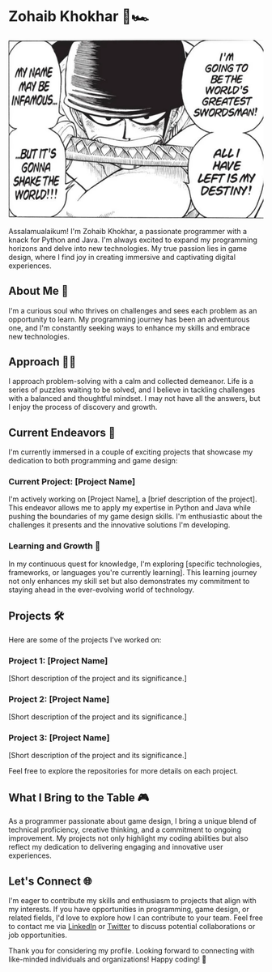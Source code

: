 # Zohaib Khokhar 🌌🏎️

![Zohaib Khokhar](https://github.com/drdobbymazz/drdobbymazz/blob/main/zobyzorocoolguy.png?raw=true)

Assalamualaikum! I'm Zohaib Khokhar, a passionate programmer with a knack for Python and Java. I'm always excited to expand my programming horizons and delve into new technologies. My true passion lies in game design, where I find joy in creating immersive and captivating digital experiences.

## About Me 🌌

I'm a curious soul who thrives on challenges and sees each problem as an opportunity to learn. My programming journey has been an adventurous one, and I'm constantly seeking ways to enhance my skills and embrace new technologies.

## Approach 🧘‍♂️

I approach problem-solving with a calm and collected demeanor. Life is a series of puzzles waiting to be solved, and I believe in tackling challenges with a balanced and thoughtful mindset. I may not have all the answers, but I enjoy the process of discovery and growth.

## Current Endeavors 🚀

I'm currently immersed in a couple of exciting projects that showcase my dedication to both programming and game design:

### Current Project: [Project Name]

I'm actively working on [Project Name], a [brief description of the project]. This endeavor allows me to apply my expertise in Python and Java while pushing the boundaries of my game design skills. I'm enthusiastic about the challenges it presents and the innovative solutions I'm developing.

### Learning and Growth 🌱

In my continuous quest for knowledge, I'm exploring [specific technologies, frameworks, or languages you're currently learning]. This learning journey not only enhances my skill set but also demonstrates my commitment to staying ahead in the ever-evolving world of technology.

## Projects 🛠️

Here are some of the projects I've worked on:

### Project 1: [Project Name]

[Short description of the project and its significance.]

### Project 2: [Project Name]

[Short description of the project and its significance.]

### Project 3: [Project Name]

[Short description of the project and its significance.]

Feel free to explore the repositories for more details on each project.

## What I Bring to the Table 🎮

As a programmer passionate about game design, I bring a unique blend of technical proficiency, creative thinking, and a commitment to ongoing improvement. My projects not only highlight my coding abilities but also reflect my dedication to delivering engaging and innovative user experiences.

## Let's Connect 🌐

I'm eager to contribute my skills and enthusiasm to projects that align with my interests. If you have opportunities in programming, game design, or related fields, I'd love to explore how I can contribute to your team. Feel free to contact me via [LinkedIn](link_to_linkedin) or [Twitter](link_to_twitter) to discuss potential collaborations or job opportunities.

Thank you for considering my profile. Looking forward to connecting with like-minded individuals and organizations! Happy coding! 🚀
